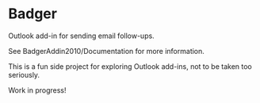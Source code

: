 # Badger
Outlook add-in for sending email follow-ups.

See BadgerAddin2010/Documentation for more information.

This is a fun side project for exploring Outlook add-ins, not to be taken too seriously.

Work in progress!
